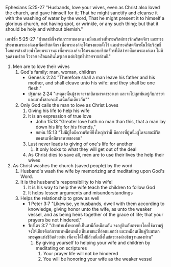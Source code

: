 Ephesians 5:25-27 "Husbands, love your wives, even as Christ also loved the church, and gave himself for it; That he might sanctify and cleanse it with the washing of water by the word, That he might present it to himself a glorious church, not having spot, or wrinkle, or any such thing; but that it should be holy and without blemish."

เอเฟซัส 5:25-27 "ฝ่ายสามีก็จงรักภรรยาของตน เหมือนอย่างที่พระคริสต์ทรงรักคริสตจักร และทรงประทานพระองค์เองเพื่อคริสตจักร เพื่อพระองค์จะได้ทรงแยกตั้งไว้ และชำระคริสตจักรนั้นให้บริสุทธิ์โดยการล้างด้วยน้ำโดยพระวจนะ เพื่อพระองค์จะได้ทรงมอบคริสตจักรที่มีสง่าราศีแด่พระองค์เอง ไม่มีจุดด่างพร้อย ริ้วรอย หรือมลทินใดๆเลย แต่บริสุทธิ์ปราศจากตำหนิ"

1. Men are to love their wives
    1. God's family: man, woman, children
        - Genesis 2:24 "Therefore shall a man leave his father and his mother, and shall cleave unto his wife: and they shall be one flesh."
        - ปฐมกาล 2:24 "เหตุฉะนั้นผู้ชายจะจากบิดามารดาของเขา และจะไปผูกพันอยู่กับภรรยา และเขาทั้งสองจะเป็นเนื้ออันเดียวกัน""
    2. Only God calls the man to love as Christ Loves
        1. Giving his life to help his wife
        2. It is an expression of true love
            - John 15:13 "Greater love hath no man than this, that a man lay down his life for his friends."
            - ยอห์น 15:13 "ไม่มีผู้ใดมีความรักที่ยิ่งใหญ่กว่านี้ คือการที่ผู้หนึ่งผู้ใดจะสละชีวิตของตนเพื่อมิตรสหายของตน"
        3. Lust never leads to giving of one's life for another
            1. It only looks to what they will get out of the deal
        4. As Christ dies to save all, men are to use their lives the help their wives
2. As Christ washes the church (saved people) by the word
    1. Husband's wash the wife by memorizing and meditating upon God's Word.
    2. It is the husband's responsibility to his wife!
        1. It is his way to help the wife teach the children to follow God
        2. It helps lessen arguments and misunderstandings
    3. Helps the relationship to grow as well
        - 1 Peter 3:7 "Likewise, ye husbands, dwell with them according to knowledge, giving honor unto the wife, as unto the weaker vessel, and as being heirs together of the grace of life; that your prayers be not hindered."
        - 1เปโตร 3:7 "ฝ่ายท่านทั้งหลายที่เป็นสามีก็เหมือนกัน จงอยู่กินกับภรรยาโดยใช้ความรู้ จงให้เกียรติแก่ภรรยาเหมือนหนึ่งเป็นภาชนะที่อ่อนแอกว่า และเหมือนเป็นคู่รับมรดกพระคุณแห่งชีวิตด้วยกัน เพื่อจะได้ไม่มีสิ่งหนึ่งสิ่งใดขัดขวางคำอธิษฐานของท่าน"
            1. By giving yourself to helping your wife and children by meditating on scriptures
                1. Your prayer life will not be hindered
                2. You will be honoring your wife as the weaker vessel
